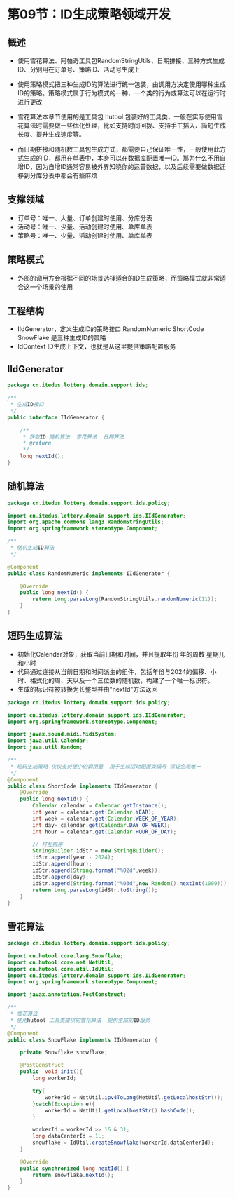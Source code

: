 # 第09节：ID生成策略领域开发

## 概述

* 使用雪花算法、阿帕奇工具包RandomStringUtils、日期拼接、三种方式生成ID、分别用在订单号、策略ID、活动号生成上


* 使用策略模式把三种生成ID的算法进行统一包装，由调用方决定使用哪种生成ID的策略。策略模式属于行为模式的一种，一个类的行为或算法可以在运行时进行更改
* 雪花算法本章节使用的是工具包 hutool 包装好的工具类，一般在实际使用雪花算法时需要做一些优化处理，比如支持时间回拨、支持手工插入、简短生成长度、提升生成速度等。
* 而日期拼接和随机数工具包生成方式，都需要自己保证唯一性，一般使用此方式生成的ID，都用在单表中，本身可以在数据库配置唯一ID。那为什么不用自增ID，因为自增ID通常容易被外界知晓你的运营数据，以及后续需要做数据迁移到分库分表中都会有些麻烦


## 支撑领域

* 订单号：唯一、大量、订单创建时使用、分库分表
* 活动号：唯一、少量、活动创建时使用、单库单表
* 策略号：唯一、少量、活动创建时使用、单库单表

## 策略模式

* 外部的调用方会根据不同的场景选择适合的ID生成策略，而策略模式就非常适合这一个场景的使用

## 工程结构


* IIdGenerator，定义生成ID的策略接口 RandomNumeric ShortCode SnowFlake 是三种生成ID的策略
* IdContext ID生成上下文，也就是从这里提供策略配置服务


## IIdGenerator

```java
package cn.itedus.lottery.domain.support.ids;

/**
 * 生成ID接口
 */
public interface IIdGenerator {

    /**
     * 获取ID 随机算法  雪花算法  日期算法
     * @return
     */
    long nextId();
}


```

## 随机算法


```java
package cn.itedus.lottery.domain.support.ids.policy;

import cn.itedus.lottery.domain.support.ids.IIdGenerator;
import org.apache.commons.lang3.RandomStringUtils;
import org.springframework.stereotype.Component;

/**
 * 随机生成ID算法
 */

@Component
public class RandomNumeric implements IIdGenerator {

    @Override
    public long nextId() {
        return Long.parseLong(RandomStringUtils.randomNumeric(11));
    }
}


```

## 短码生成算法

* 初始化Calendar对象，获取当前日期和时间，并且提取年份 年的周数 星期几和小时
* 代码通过连接从当前日期和时间派生的组件，包括年份与2024的偏移、小时、格式化的周、天以及一个三位数的随机数，构建了一个唯一标识符。
* 生成的标识符被转换为长整型并由"nextId"方法返回


```java
package cn.itedus.lottery.domain.support.ids.policy;

import cn.itedus.lottery.domain.support.ids.IIdGenerator;
import org.springframework.stereotype.Component;

import javax.sound.midi.MidiSystem;
import java.util.Calendar;
import java.util.Random;

/**
 * 短码生成策略 仅仅支持很小的调用量  用于生成活动配置类编号 保证全局唯一
 */
@Component
public class ShortCode implements IIdGenerator {
    @Override
    public long nextId() {
        Calendar calendar = Calendar.getInstance();
        int year = calendar.get(Calendar.YEAR);
        int week = calendar.get(Calendar.WEEK_OF_YEAR);
        int day= calendar.get(Calendar.DAY_OF_WEEK);
        int hour = calendar.get(Calendar.HOUR_OF_DAY);

        // 打乱排序
        StringBuilder idStr = new StringBuilder();
        idStr.append(year - 2024);
        idStr.append(hour);
        idStr.append(String.format("%02d",week));
        idStr.append(day);
        idStr.append(String.format("%03d",new Random().nextInt(1000)));
        return Long.parseLong(idStr.toString());
    }
}


```


## 雪花算法

```java
package cn.itedus.lottery.domain.support.ids.policy;

import cn.hutool.core.lang.Snowflake;
import cn.hutool.core.net.NetUtil;
import cn.hutool.core.util.IdUtil;
import cn.itedus.lottery.domain.support.ids.IIdGenerator;
import org.springframework.stereotype.Component;

import javax.annotation.PostConstruct;

/**
 * 雪花算法
 * 使用hutool 工具类提供的雪花算法  提供生成的ID服务
 */
@Component
public class SnowFlake implements IIdGenerator {

    private Snowflake snowflake;

    @PostConstruct
    public  void init(){
        long workerId;

        try{
            workerId = NetUtil.ipv4ToLong(NetUtil.getLocalhostStr());
        }catch(Exception e){
            workerId = NetUtil.getLocalhostStr().hashCode();
        }

        workerId = workerId >> 16 & 31;
        long dataCenterId = 1L;
        snowflake = IdUtil.createSnowflake(workerId,dataCenterId);
    }

    @Override
    public synchronized long nextId() {
        return snowflake.nextId();
    }
}


```
